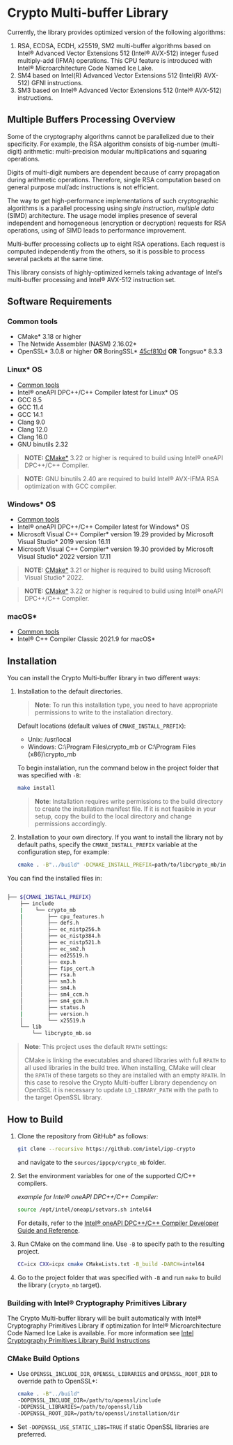 # Crypto Multi-buffer Library

Currently, the library provides optimized version of the following algorithms:
1. RSA, ECDSA, ECDH, x25519, SM2 multi-buffer algorithms based on Intel® Advanced Vector Extensions 512 (Intel® AVX-512) integer fused multiply-add (IFMA) operations. This CPU feature is introduced with Intel® Microarchitecture Code Named Ice Lake.
2. SM4 based on Intel(R) Advanced Vector Extensions 512 (Intel(R) AVX-512) GFNI instructions.
3. SM3 based on Intel® Advanced Vector Extensions 512 (Intel® AVX-512) instructions.

## Multiple Buffers Processing Overview

Some of the cryptography algorithms cannot be parallelized due to their specificity. For example, the RSA algorithm consists of big-number (multi-digit) arithmetic: multi-precision modular multiplications and squaring operations.

Digits of multi-digit numbers are dependent because of carry propagation during arithmetic operations. Therefore, single RSA computation based on general purpose mul/adc instructions is not efficient.

The way to get high-performance implementations of such cryptographic algorithms is a parallel processing using *single instruction, multiple data* (SIMD) architecture. The usage model implies presence of several independent and homogeneous (encryption or decryption) requests for RSA operations, using of SIMD leads to performance improvement.

Multi-buffer processing collects up to eight RSA operations. Each request is computed independently from the others, so it is possible to process several packets at the same time.

This library consists of highly-optimized kernels taking advantage of Intel’s multi-buffer processing and Intel® AVX-512 instruction set.

## Software Requirements

### Common tools

- CMake\* 3.18 or higher
- The Netwide Assembler (NASM) 2.16.02\*
- OpenSSL\* 3.0.8 or higher **OR** BoringSSL* [45cf810d](https://github.com/google/boringssl/archive/45cf810dbdbd767f09f8cb0b0fcccd342c39041f.tar.gz) **OR** Tongsuo* 8.3.3

### Linux* OS
- [Common tools](#common-tools)
- Intel® oneAPI DPC++/C++ Compiler latest for Linux\* OS
- GCC 8.5
- GCC 11.4
- GCC 14.1
- Clang 9.0
- Clang 12.0
- Clang 16.0
- GNU binutils 2.32
> **NOTE:** [CMake\*](https://cmake.org/download) 3.22 or higher is required to build using Intel® oneAPI DPC++/C++ Compiler.

> **NOTE:** GNU binutils 2.40 are required to build Intel® AVX-IFMA RSA optimization with GCC compiler.

### Windows* OS
- [Common tools](#common-tools)
- Intel® oneAPI DPC++/C++ Compiler latest for Windows\* OS
- Microsoft Visual C++ Compiler\* version 19.29 provided by Microsoft Visual Studio\* 2019 version 16.11
- Microsoft Visual C++ Compiler\* version 19.30 provided by Microsoft Visual Studio\* 2022 version 17.11
> **NOTE:** [CMake\*](https://cmake.org/download) 3.21 or higher is required to build using Microsoft Visual Studio\* 2022.

> **NOTE:** [CMake\*](https://cmake.org/download) 3.22 or higher is required to build using Intel® oneAPI DPC++/C++ Compiler.

### macOS*
- [Common tools](#common-tools)
- Intel® C++ Compiler Classic 2021.9 for macOS\*

## Installation

You can install the Crypto Multi-buffer library in two different ways:
1. Installation to the default directories.
   > **Note**: To run this installation type, you need to have appropriate permissions to write to the installation directory.

   Default locations (default values of `CMAKE_INSTALL_PREFIX`):
   - Unix:  /usr/local
   - Windows: C:\Program Files\crypto_mb or C:\Program Files (x86)\crypto_mb

   To begin installation, run the command below in the project folder that was specified with `-B`:
   ``` bash
   make install
   ```
   > **Note**: Installation requires write permissions to the build directory to create the installation manifest file. If it is not feasible in your setup, copy the build to the local directory and change permissions accordingly.

2. Installation to your own directory.
   If you want to install the library not by default paths, specify the `CMAKE_INSTALL_PREFIX` variable at the configuration step, for example:
   ``` bash
   cmake . -B"../build" -DCMAKE_INSTALL_PREFIX=path/to/libcrypto_mb/installation
   ```

You can find the installed files in:

``` bash

├── ${CMAKE_INSTALL_PREFIX}
    ├── include
    |    └── crypto_mb
    |        ├── cpu_features.h
    │        ├── defs.h
    │        ├── ec_nistp256.h
    │        ├── ec_nistp384.h
    │        ├── ec_nistp521.h
    │        ├── ec_sm2.h
    │        ├── ed25519.h
    │        ├── exp.h
    │        ├── fips_cert.h
    │        ├── rsa.h
    │        ├── sm3.h
    │        ├── sm4.h
    │        ├── sm4_ccm.h
    │        ├── sm4_gcm.h
    │        ├── status.h
    |        ├── version.h
    │        └── x25519.h
    └── lib
        └── libcrypto_mb.so
```
> **Note**: This project uses the default `RPATH` settings:
>
> CMake is linking the executables and shared libraries with full `RPATH` to all used
> libraries in the build tree. When installing, CMake will clear the `RPATH` of these
> targets so they are installed with an empty `RPATH`.
> In this case to resolve the Crypto Multi-buffer Library dependency on OpenSSL it is
> necessary to update `LD_LIBRARY_PATH` with the path to the target OpenSSL library.


## How to Build

1. Clone the repository from GitHub\* as follows:

   ``` bash
   git clone --recursive https://github.com/intel/ipp-crypto
   ```
   and navigate to the `sources/ippcp/crypto_mb` folder.
2. Set the environment variables for one of the supported C/C++ compilers.

   *example for Intel® oneAPI DPC++/C++ Compiler:*

   ```bash
   source /opt/intel/oneapi/setvars.sh intel64
   ```

   For details, refer to the [Intel® oneAPI DPC++/C++ Compiler Developer Guide and Reference](https://www.intel.com/content/www/us/en/docs/dpcpp-cpp-compiler/developer-guide-reference/current/specifying-the-location-of-compiler-components.html).

3. Run CMake on the command line. Use `-B` to specify path to the resulting project.

    ``` bash
    CC=icx CXX=icpx cmake CMakeLists.txt -B_build -DARCH=intel64
    ```
4. Go to the project folder that was specified with `-B` and run `make` to build the library  (`crypto_mb` target).

### Building with Intel® Cryptography Primitives Library

The Crypto Multi-buffer library will be built automatically with Intel® Cryptography Primitives Library if optimization for Intel® Microarchitecture Code Named Ice Lake is available. For more information see [Intel Cryptography Primitives Library Build Instructions](../../../BUILD.md)

### CMake Build Options

- Use `OPENSSL_INCLUDE_DIR`,     `OPENSSL_LIBRARIES` and `OPENSSL_ROOT_DIR` to   override path to OpenSSL\*:

   ``` bash
   cmake . -B"../build"
   -DOPENSSL_INCLUDE_DIR=/path/to/openssl/include
   -DOPENSSL_LIBRARIES=/path/to/openssl/lib
   -DOPENSSL_ROOT_DIR=/path/to/openssl/installation/dir
   ```

- Set `-DOPENSSL_USE_STATIC_LIBS=TRUE` if static OpenSSL libraries are preferred.
